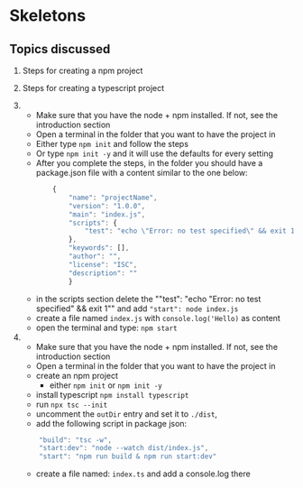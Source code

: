 # Skeletons

## Topics discussed

1. Steps for creating a npm project
2. Steps for creating a typescript project


1. 
    - Make sure that you have the node + npm installed. If not, see the introduction section
    - Open a terminal in the folder that you want to have the project in
    - Either type `npm init` and follow the steps
    - Or type `npm init -y` and it will use the defaults for every setting
    - After you complete the steps, in the folder you should have a package.json file with a content similar to the one below:
        ```JavaScript
            {
                "name": "projectName",
                "version": "1.0.0",
                "main": "index.js",
                "scripts": {
                    "test": "echo \"Error: no test specified\" && exit 1"
                },
                "keywords": [],
                "author": "",
                "license": "ISC",
                "description": ""
                }
        ```
    - in the scripts section delete the ""test": "echo \"Error: no test specified\" && exit 1"" and add
        `"start": node index.js`
    - create a file named `index.js` with `console.log('Hello)` as content
    - open the terminal and type: `npm start`


2. 
     - Make sure that you have the node + npm installed. If not, see the introduction section
    - Open a terminal in the folder that you want to have the project in
    - create an npm project
        - either `npm init` or `npm init -y`
    - install typescript
        `npm install typescript`
    - run `npx tsc --init`
    - uncomment the `outDir` entry and set it to `./dist`,
    - add the following script in package json:
    ```typescript
        "build": "tsc -w",
        "start:dev": "node --watch dist/index.js",
        "start": "npm run build & npm run start:dev"
    ``` 
    - create a file named: `index.ts` and add a console.log there